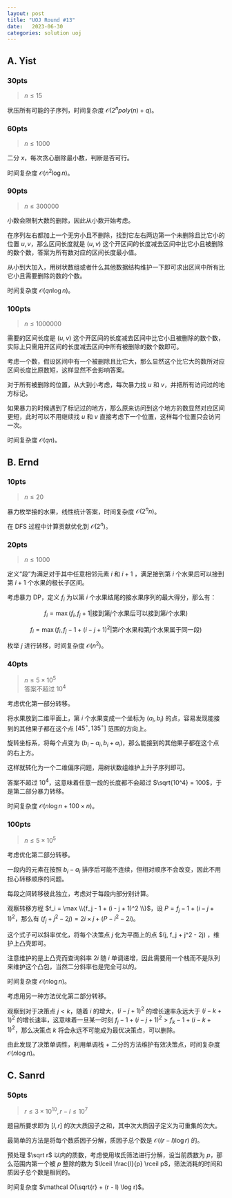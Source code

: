```yaml
---
layout: post
title: "UOJ Round #13"
date:   2023-06-30
categories: solution uoj
---
```


## A. Yist

### 30pts

>   $n \le 15$

状压所有可能的子序列，时间复杂度 $\mathcal O(2^n poly(n) + q)$。

### 60pts

>   $n \le 1000$

二分 $x$，每次贪心删除最小数，判断是否可行。

时间复杂度 $\mathcal O(n^2 \log n)$。

### 90pts

>   $n \le 300000$

小数会限制大数的删除，因此从小数开始考虑。

在序列左右都加上一个无穷小且不删除，找到它左右两边第一个未删除且比它小的位置 $u, v$，那么区间长度就是 $(u, v)$ 这个开区间的长度减去区间中比它小且被删除的数个数，答案为所有数对应的区间长度最小值。

从小到大加入，用树状数组或者什么其他数据结构维护一下即可求出区间中所有比它小且需要删除的数的个数。

时间复杂度 $\mathcal O(q n \log n)$。

### 100pts

>   $n \le 1000000$

需要的区间长度是 $(u, v)$ 这个开区间的长度减去区间中比它小且被删除的数个数，实际上只需用开区间的长度减去区间中所有被删除的数个数即可。

考虑一个数，假设区间中有一个被删除且比它大，那么显然这个比它大的数所对应区间长度比原数短，这样显然不会影响答案。

对于所有被删除的位置，从大到小考虑，每次暴力找 $u$ 和 $v$，并把所有访问过的地方标记。

如果暴力的时候遇到了标记过的地方，那么原来访问到这个地方的数显然对应区间更短，此时可以不用继续找 $u$ 和 $v$ 直接考虑下一个位置，这样每个位置只会访问一次。

时间复杂度 $\mathcal O(q n)$。

## B. Ernd

### 10pts

>   $n \le 20$

暴力枚举接的水果，线性统计答案，时间复杂度 $\mathcal O(2^n n)$。

在 DFS 过程中计算贡献优化到 $\mathcal O(2^n)$。

### 20pts

>   $n \le 1000$

定义“段”为满足对于其中任意相邻元素 $i$ 和 $i + 1$ ，满足接到第 $i$ 个水果后可以接到第 $i + 1$ 个水果的极长子区间。

考虑暴力 DP，定义 $f_i$ 为以第 $i$ 个水果结尾的接水果序列的最大得分，那么有：

$$f_i = \max(f_i, f_j + 1 \vert \text{接到第} j \text{个水果后可以接到第} i \text{个水果}) \tag{1}$$

$$f_i = \max(f_i, f_j - 1 + (i - j + 1)^2 \vert \text{第} i \text{个水果和第} j \text{个水果属于同一段}) \tag{2}$$

枚举 $j$ 进行转移，时间复杂度 $\mathcal O(n^2)$。

### 40pts

>   $n \le 5 \times 10^5$  
>   答案不超过 $\mathcal 10^4$

考虑优化第一部分转移。

将水果放到二维平面上，第 $i$ 个水果变成一个坐标为 $(a_i, b_i)$ 的点，容易发现能接到的其他果子都在这个点 $[45^\circ, 135^\circ]$ 范围的方向上。

旋转坐标系，将每个点变为 $(b_i - a_i, b_i + a_i)$，那么能接到的其他果子都在这个点的右上方。

这样就转化为一个二维偏序问题，用树状数组维护上升子序列即可。

答案不超过 $10^4$，这意味着任意一段的长度都不会超过 $\sqrt{10^4} = 100$，于是第二部分暴力转移。

时间复杂度 $\mathcal O(n \log n + 100\times n)$。

### 100pts

>   $n \le 5 \times 10^5$

考虑优化第二部分转移。

一段内的元素在按照 $b_i - a_i$ 排序后可能不连续，但相对顺序不会改变，因此不用担心转移顺序的问题。

每段之间转移彼此独立，考虑对于每段内部分别计算。

观察转移方程 $f_i = \max \\{f_j - 1 + (i - j + 1)^2 \\}$，设 $P = f_j - 1 + (i - j + 1)^2$，那么有 $(f_j + j^2 - 2j) = 2i \times j + (P - i^2 - 2i)$。

这个式子可以斜率优化，将每个决策点 $j$ 化为平面上的点 $(j, f_j + j^2 - 2j) ，维护上凸壳即可。

注意维护的是上凸壳而查询斜率 $2i$ 随 $i$ 单调递增，因此需要用一个栈而不是队列来维护这个凸包，当然二分斜率也是完全可以的。

时间复杂度 $\mathcal O(n \log n)$。

考虑用另一种方法优化第二部分转移。

观察到对于决策点 $j \lt k$，随着 $i$ 的增大，$(i - j + 1)^2$ 的增长速率永远大于 $(i - k + 1)^2$ 的增长速率，这意味着一旦某一时刻 $f_j - 1 + (i - j + 1)^2 \gt f_k - 1 + (i - k + 1)^2$，那么决策点 $k$ 将会永远不可能成为最优决策点，可以删除。

由此发现了决策单调性，利用单调栈 + 二分的方法维护有效决策点，时间复杂度 $\mathcal O(n\log n)$。

## C. Sanrd

### 50pts

>   $r \le 3 \times 10^{10}, r - l \le 10^7$

题目所要求即为 $[l, r]$ 的次大质因子之和，其中次大质因子定义为可重集的次大。

最简单的方法是将每个数质因子分解，质因子总个数是 $\mathcal O((r - l) \log r)$ 的。

预处理 $\sqrt r$ 以内的质数，考虑使用埃氏筛法进行分解，设当前质数为 $p$，那么范围内第一个被 $p$ 整除的数为 $\lceil \frac{l}{p} \rceil p$，筛法消耗的时间和质因子总个数是相同的。

时间复杂度 $\mathcal O(\sqrt{r} + (r - l) \log r)$。